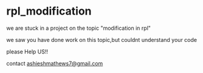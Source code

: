 # rpl_modification

we are stuck in a project on the topic "modification in rpl"

we saw  you have done work on this topic,but couldnt understand your code

please Help US!!

contact
ashieshmathews7@gmail.com

